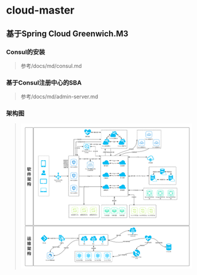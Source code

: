 # cloud-master
## 基于Spring Cloud Greenwich.M3
### Consul的安装
> 参考/docs/md/consul.md
### 基于Consul注册中心的SBA
> 参考/docs/md/admin-server.md

### 架构图
> ![avatar](https://github.com/Saint6733/cloud-master/raw/master/imgs/Cloud-Master.jpg)
